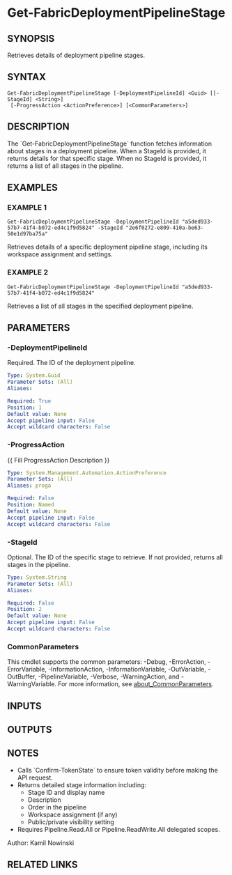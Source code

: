 ﻿---
external help file: FabricTools-help.xml
Module Name: FabricTools
online version:
schema: 2.0.0
---

# Get-FabricDeploymentPipelineStage

## SYNOPSIS
Retrieves details of deployment pipeline stages.

## SYNTAX

```
Get-FabricDeploymentPipelineStage [-DeploymentPipelineId] <Guid> [[-StageId] <String>]
 [-ProgressAction <ActionPreference>] [<CommonParameters>]
```

## DESCRIPTION
The \`Get-FabricDeploymentPipelineStage\` function fetches information about stages in a deployment pipeline.
When a StageId is provided, it returns details for that specific stage.
When no StageId is provided,
it returns a list of all stages in the pipeline.

## EXAMPLES

### EXAMPLE 1
```
Get-FabricDeploymentPipelineStage -DeploymentPipelineId "a5ded933-57b7-41f4-b072-ed4c1f9d5824" -StageId "2e6f0272-e809-410a-be63-50e1d97ba75a"
```

Retrieves details of a specific deployment pipeline stage, including its workspace assignment and settings.

### EXAMPLE 2
```
Get-FabricDeploymentPipelineStage -DeploymentPipelineId "a5ded933-57b7-41f4-b072-ed4c1f9d5824"
```

Retrieves a list of all stages in the specified deployment pipeline.

## PARAMETERS

### -DeploymentPipelineId
Required.
The ID of the deployment pipeline.

```yaml
Type: System.Guid
Parameter Sets: (All)
Aliases:

Required: True
Position: 1
Default value: None
Accept pipeline input: False
Accept wildcard characters: False
```

### -ProgressAction
{{ Fill ProgressAction Description }}

```yaml
Type: System.Management.Automation.ActionPreference
Parameter Sets: (All)
Aliases: proga

Required: False
Position: Named
Default value: None
Accept pipeline input: False
Accept wildcard characters: False
```

### -StageId
Optional.
The ID of the specific stage to retrieve.
If not provided, returns all stages in the pipeline.

```yaml
Type: System.String
Parameter Sets: (All)
Aliases:

Required: False
Position: 2
Default value: None
Accept pipeline input: False
Accept wildcard characters: False
```

### CommonParameters
This cmdlet supports the common parameters: -Debug, -ErrorAction, -ErrorVariable, -InformationAction, -InformationVariable, -OutVariable, -OutBuffer, -PipelineVariable, -Verbose, -WarningAction, and -WarningVariable. For more information, see [about_CommonParameters](http://go.microsoft.com/fwlink/?LinkID=113216).

## INPUTS

## OUTPUTS

## NOTES
- Calls \`Confirm-TokenState\` to ensure token validity before making the API request.
- Returns detailed stage information including:
  - Stage ID and display name
  - Description
  - Order in the pipeline
  - Workspace assignment (if any)
  - Public/private visibility setting
- Requires Pipeline.Read.All or Pipeline.ReadWrite.All delegated scopes.

Author: Kamil Nowinski

## RELATED LINKS
